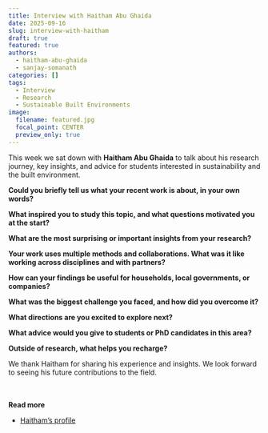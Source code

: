 ```yaml
---
title: Interview with Haitham Abu Ghaida
date: 2025-09-16
slug: interview-with-haitham
draft: true
featured: true
authors:
  - haitham-abu-ghaida
  - sanjay-somanath
categories: []
tags:
  - Interview
  - Research
  - Sustainable Built Environments
image:
  filename: featured.jpg
  focal_point: CENTER
  preview_only: true
---
```


<!-- Optional: add a portrait as featured.jpg in this folder to show a hero on lists. -->

This week we sat down with **Haitham Abu Ghaida** to talk about his research journey, key insights, and advice for students interested in sustainability and the built environment.

**Could you briefly tell us what your recent work is about, in your own words?**

> <!-- Paste Haitham's answer here. Aim for 3–5 sentences in plain language. -->

**What inspired you to study this topic, and what questions motivated you at the start?**

> <!-- Paste answer. Share a personal or professional spark and early hypotheses. -->

**What are the most surprising or important insights from your research?**

> <!-- Paste answer. 2–4 concrete findings or examples. -->

**Your work uses multiple methods and collaborations. What was it like working across disciplines and with partners?**

> <!-- Paste answer. Mention partners, methods, and what collaboration enabled. -->

**How can your findings be useful for households, local governments, or companies?**

> <!-- Paste answer. 3 short bullets or a paragraph with takeaways for each audience. -->

**What was the biggest challenge you faced, and how did you overcome it?**

> <!-- Paste answer. Include 1–2 tactics or resources that helped. -->

**What directions are you excited to explore next?**

> <!-- Paste answer. Future research themes or applications. -->

**What advice would you give to students or PhD candidates in this area?**

> <!-- Paste answer. One practical and one mindset tip. -->

**Outside of research, what helps you recharge?**

> <!-- Paste answer. Human touch—hobbies, routines. -->

We thank Haitham for sharing his experience and insights. We look forward to seeing his future contributions to the field.

<br> </br>
<strong> Read more </strong>
- [Haitham’s profile](/author/haitham-abu-ghaida/)

<!--
Optional visuals (add images to this folder and update the src path):
- {{< figure src="haitham-portrait.jpg" alt="Portrait of Haitham Abu Ghaida" >}}
- {{< figure src="workshop.jpg" alt="Planning workshop with sticky notes" >}}
- {{< figure src="tools-or-lab.jpg" alt="Project tools or lab setup" >}}
- {{< figure src="city-mobility.jpg" alt="Sustainable mobility in the city" >}}
Tip: Keep images ~1600–2000px wide, 3:2 or 16:9.
-->
